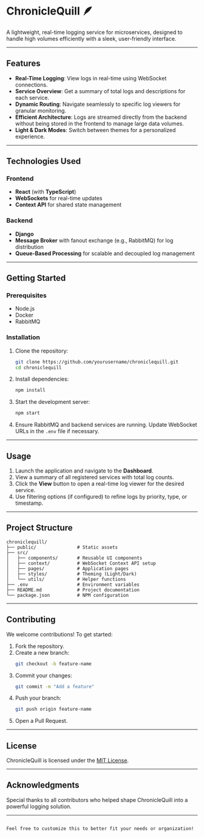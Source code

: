 

# ChronicleQuill 🪶  
A lightweight, real-time logging service for microservices, designed to handle high volumes efficiently with a sleek, user-friendly interface.

---

## Features  
- **Real-Time Logging**: View logs in real-time using WebSocket connections.  
- **Service Overview**: Get a summary of total logs and descriptions for each service.  
- **Dynamic Routing**: Navigate seamlessly to specific log viewers for granular monitoring.  
- **Efficient Architecture**: Logs are streamed directly from the backend without being stored in the frontend to manage large data volumes.  
- **Light & Dark Modes**: Switch between themes for a personalized experience.

---

## Technologies Used  
### Frontend  
- **React** (with **TypeScript**)  
- **WebSockets** for real-time updates  
- **Context API** for shared state management  

### Backend  
- **Django**  
- **Message Broker** with fanout exchange (e.g., RabbitMQ) for log distribution  
- **Queue-Based Processing** for scalable and decoupled log management  

---

## Getting Started  

### Prerequisites  
- Node.js  
- Docker  
- RabbitMQ  

### Installation  

1. Clone the repository:  
   ```bash
   git clone https://github.com/yourusername/chroniclequill.git
   cd chroniclequill

2. Install dependencies:  
   ```bash
   npm install
   ```

3. Start the development server:  
   ```bash
   npm start
   ```

4. Ensure RabbitMQ and backend services are running. Update WebSocket URLs in the `.env` file if necessary.  

---

## Usage  

1. Launch the application and navigate to the **Dashboard**.  
2. View a summary of all registered services with total log counts.  
3. Click the **View** button to open a real-time log viewer for the desired service.  
4. Use filtering options (if configured) to refine logs by priority, type, or timestamp.

---

## Project Structure  

```plaintext
chroniclequill/
├── public/               # Static assets
├── src/
│   ├── components/       # Reusable UI components
│   ├── context/          # WebSocket Context API setup
│   ├── pages/            # Application pages
│   ├── styles/           # Theming (Light/Dark)
│   └── utils/            # Helper functions
├── .env                  # Environment variables
├── README.md             # Project documentation
└── package.json          # NPM configuration
```

---

## Contributing  

We welcome contributions! To get started:  
1. Fork the repository.  
2. Create a new branch:  
   ```bash
   git checkout -b feature-name
   ```  
3. Commit your changes:  
   ```bash
   git commit -m "Add a feature"
   ```  
4. Push your branch:  
   ```bash
   git push origin feature-name
   ```  
5. Open a Pull Request.  

---

## License  
ChronicleQuill is licensed under the [MIT License](LICENSE).

---

## Acknowledgments  
Special thanks to all contributors who helped shape ChronicleQuill into a powerful logging solution.

---
```

Feel free to customize this to better fit your needs or organization!
